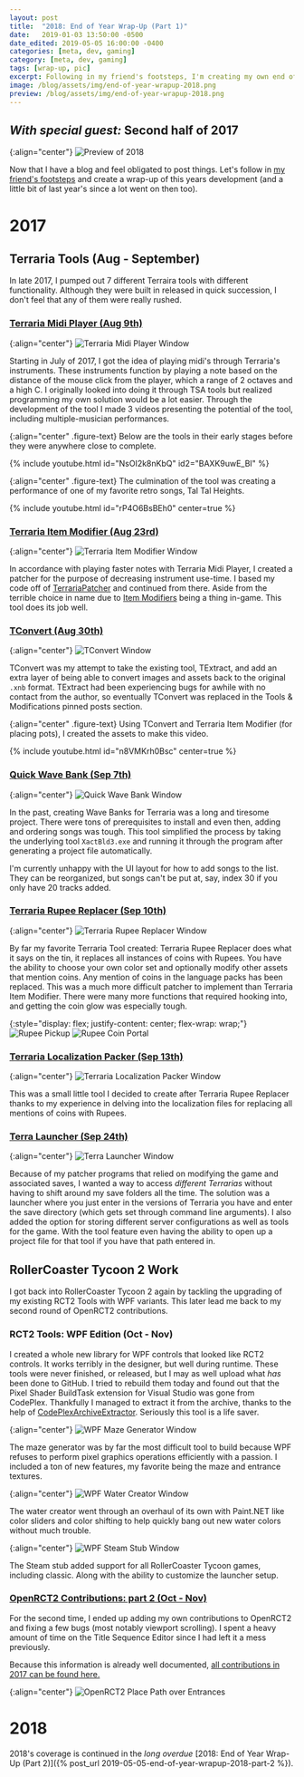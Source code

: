 ```yaml
---
layout: post
title:  "2018: End of Year Wrap-Up (Part 1)"
date:   2019-01-03 13:50:00 -0500
date_edited: 2019-05-05 16:00:00 -0400
categories: [meta, dev, gaming]
category: [meta, dev, gaming]
tags: [wrap-up, pic]
excerpt: Following in my friend's footsteps, I'm creating my own end of the year wrap-up, covering what I've done over what feels like an extremely long time period. This covers the second half a 2017 where a lot went on.
image: /blog/assets/img/end-of-year-wrapup-2018.png
preview: /blog/assets/img/end-of-year-wrapup-2018.png
---
```

## *With special guest:* Second half of 2017

{:align="center"}
![Preview of 2018](/blog/assets/img/end-of-year-wrapup-2018.png)

Now that I have a blog and feel obligated to post things. Let's follow in [my friend's footsteps](https://blog.huguesross.net/2018/12/2018-end-of-year-wrap-up.html) and create a wrap-up of this years development (and a little bit of last year's since a lot went on then too).

# 2017

## Terraria Tools (Aug - September)

In late 2017, I pumped out 7 different Terraira tools with different functionality. Although they were built in released in quick succession, I don't feel that any of them were really rushed.

### [Terraria Midi Player (Aug 9th)](https://forums.terraria.org/index.php?threads/terraria-midi-player-play-songs-through-terrarian-instruments.61257/)

{:align="center"}
![Terraria Midi Player Window](/blog/assets/img/terraria-midi-player.png)

Starting in July of 2017, I got the idea of playing midi's through Terraria's instruments. These instruments function by playing a note based on the distance of the mouse click from the player, which a range of 2 octaves and a high C. I originally looked into doing it through TSA tools but realized programming my own solution would be a lot easier. Through the development of the tool I made 3 videos presenting the potential of the tool, including multiple-musician performances.

{:align="center" .figure-text}
Below are the tools in their early stages before they were anywhere close to complete.

{% include youtube.html id="NsOI2k8nKbQ" id2="BAXK9uwE_BI" %}

{:align="center" .figure-text}
The culmination of the tool was creating a performance of one of my favorite retro songs, Tal Tal Heights.

{% include youtube.html id="rP4O6BsBEh0" center=true %}

### [Terraria Item Modifier (Aug 23rd)](https://forums.terraria.org/index.php?threads/terraria-item-modifier-a-patch-for-advanced-item-customization.61419/)

{:align="center"}
![Terraria Item Modifier Window](/blog/assets/img/terraria-item-modifier.png)

In accordance with playing faster notes with Terraria Midi Player, I created a patcher for the purpose of decreasing instrument use-time. I based my code off of [TerrariaPatcher](https://forums.terraria.org/index.php?threads/1-3-terrariapatcher-plugins-and-more-works-with-tmodloader-now.24615/) and continued from there. Aside from the terrible choice in name due to [Item Modifiers](https://terraria.gamepedia.com/Modifiers) being a thing in-game. This tool does its job well.

### [TConvert (Aug 30th)](https://forums.terraria.org/index.php?threads/tconvert-extract-content-files-and-convert-them-back.61706/)

{:align="center"}
![TConvert Window](/blog/assets/img/tconvert.png)

TConvert was my attempt to take the existing tool, TExtract, and add an extra layer of being able to convert images and assets back to the original `.xnb` format. TExtract had been experiencing bugs for awhile with no contact from the author, so eventually TConvert was replaced in the Tools & Modifications pinned posts section.

{:align="center" .figure-text}
Using TConvert and Terraria Item Modifier (for placing pots), I created the assets to make this video.

{% include youtube.html id="n8VMKrh0Bsc" center=true %}

### [Quick Wave Bank (Sep 7th)](https://forums.terraria.org/index.php?threads/quick-wave-bank-an-easy-no-hassle-wave-bank-creator.61813/)

{:align="center"}
![Quick Wave Bank Window](/blog/assets/img/quick-wave-bank.png)

In the past, creating Wave Banks for Terraria was a long and tiresome project. There were tons of prerequisites to install and even then, adding and ordering songs was tough. This tool simplified the process by taking the underlying tool `XactBld3.exe` and running it through the program after generating a project file automatically.

I'm currently unhappy with the UI layout for how to add songs to the list. They can be reorganized, but songs can't be put at, say, index 30 if you only have 20 tracks added.

### [Terraria Rupee Replacer (Sep 10th)](https://forums.terraria.org/index.php?threads/rupee-replacer-change-coins-into-rupees-vanilla-tmodloader.61916/)

{:align="center"}
![Terraria Rupee Replacer Window](/blog/assets/img/terraria-rupee-replacer.png)

By far my favorite Terraria Tool created: Terraria Rupee Replacer does what it says on the tin, it replaces all instances of coins with Rupees. You have the ability to choose your own color set and optionally modify other assets that mention coins. Any mention of coins in the language packs has been replaced. This was a much more difficult patcher to implement than Terraria Item Modifier. There were many more functions that required hooking into, and getting the coin glow was especially tough.

{:style="display: flex; justify-content: center; flex-wrap: wrap;"}
![Rupee Pickup](/blog/assets/img/rupee-pickup.gif)&nbsp;![Rupee Coin Portal](/blog/assets/img/rupee-coin-portal.gif)

### [Terraria Localization Packer (Sep 13th)](https://forums.terraria.org/index.php?threads/localization-packer-unpack-and-repack-terraria-translation-files.61972/)

{:align="center"}
![Terraria Localization Packer Window](/blog/assets/img/terraria-localization-packer.png)

This was a small little tool I decided to create after Terraria Rupee Replacer thanks to my experience in delving into the localization files for replacing all mentions of coins with Rupees.

### [Terra Launcher (Sep 24th)](https://forums.terraria.org/index.php?threads/terra-launcher-a-hub-terraria-games-servers-tools-with-save-folder-modification.62315/)

{:align="center"}
![Terra Launcher Window](/blog/assets/img/terra-launcher.png)

Because of my patcher programs that relied on modifying the game and associated saves, I wanted a way to access *different Terrarias* without having to shift around my save folders all the time. The solution was a launcher where you just enter in the versions of Terraria you have and enter the save directory (which gets set through command line arguments). I also added the option for storing different server configurations as well as tools for the game. With the tool feature even having the ability to open up a project file for that tool if you have that path entered in.

## RollerCoaster Tycoon 2 Work

I got back into RollerCoaster Tycoon 2 again by tackling the upgrading of my existing RCT2 Tools with WPF variants. This later lead me back to my second round of OpenRCT2 contributions.

### RCT2 Tools: WPF Edition (Oct - Nov)

I created a whole new library for WPF controls that looked like RCT2 controls. It works terribly in the designer, but well during runtime. These tools were never finished, or released, but I may as well upload what *has* been done to GitHub. I tried to rebuild them today and found out that the Pixel Shader BuildTask extension for Visual Studio was gone from CodePlex. Thankfully I managed to extract it from the archive, thanks to the help of [CodePlexArchiveExtractor](https://github.com/galatrash/CodePlexArchiveExtractor). Seriously this tool is a life saver.

{:align="center"}
![WPF Maze Generator Window](/blog/assets/img/wpf-maze-generator.png)

The maze generator was by far the most difficult tool to build because WPF refuses to perform pixel graphics operations efficiently with a passion. I included a ton of new features, my favorite being the maze and entrance textures.

{:align="center"}
![WPF Water Creator Window](/blog/assets/img/wpf-water-creator.png)

The water creator went through an overhaul of its own with Paint.NET like color sliders and color shifting to help quickly bang out new water colors without much trouble.

{:align="center"}
![WPF Steam Stub Window](/blog/assets/img/wpf-steam-stub.png)

The Steam stub added support for all RollerCoaster Tycoon games, including classic. Along with the ability to customize the launcher setup.

### [OpenRCT2 Contributions: part 2 (Oct - Nov)](http://localhost:4001/games/openrct2#contributions-2017)

For the second time, I ended up adding my own contributions to OpenRCT2 and fixing a few bugs (most notably viewport scrolling). I spent a heavy amount of time on the Title Sequence Editor since I had left it a mess previously.

Because this information is already well documented, [all contributions in 2017 can be found here.](http://localhost:4001/games/openrct2/#contributions-2017)

{:align="center"}
![OpenRCT2 Place Path over Entrances](/games/openrct2/assets/img/park-entrance-path.gif)

# 2018

2018's coverage is continued in the *long overdue* [2018: End of Year Wrap-Up (Part 2)]({% post_url 2019-05-05-end-of-year-wrapup-2018-part-2 %}).